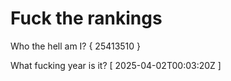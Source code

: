 # Fuck the rankings

Who the hell am I?
{ 25413510 }

What fucking year is it?
[ 2025-04-02T00:03:20Z ]
